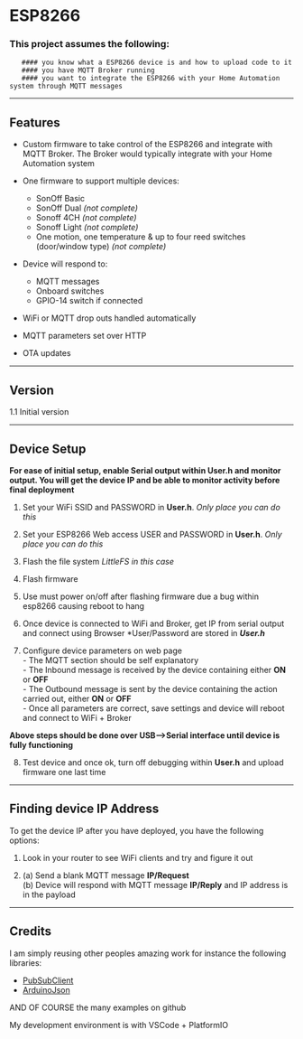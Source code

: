 # ESP8266

### This project assumes the following:
       #### you know what a ESP8266 device is and how to upload code to it
       #### you have MQTT Broker running
       #### you want to integrate the ESP8266 with your Home Automation system through MQTT messages

-------------------------------------------------------------------------------------------------------------
## Features

- Custom firmware to take control of the ESP8266 and integrate with MQTT Broker. The Broker would typically integrate with your Home Automation system 

- One firmware to support multiple devices:
    - SonOff Basic
    - SonOff Dual   *(not complete)*
    - Sonoff 4CH    *(not complete)*
    - Sonoff Light  *(not complete)*
    - One motion, one temperature & up to four reed switches (door/window type)  *(not complete)*

- Device will respond to:
    - MQTT messages
    - Onboard switches
    - GPIO-14 switch if connected  

- WiFi or MQTT drop outs handled automatically

- MQTT parameters set over HTTP

- OTA updates

-------------------------------------------------------------------------------------------------------------
## Version
1.1 Initial version  

-------------------------------------------------------------------------------------------------------------
## Device Setup
**For ease of initial setup, enable Serial output within **User.h** and monitor output. You will get the device IP and be able to monitor activity before final deployment**  

1. Set your WiFi SSID and PASSWORD in **User.h**. *Only place you can do this*

2. Set your ESP8266 Web access USER and PASSWORD in **User.h**. *Only place you can do this*

3. Flash the file system *LittleFS in this case*

4. Flash firmware

5. Use must power on/off after flashing firmware due a bug within esp8266 causing reboot to hang  

6. Once device is connected to WiFi and Broker, get IP from serial output and connect using Browser
       *User/Password are stored in ***User.h***

7. Configure device parameters on web page  
       - The MQTT section should be self explanatory  
       - The Inbound message is received by the device containing either **ON** or **OFF**  
       - The Outbound message is sent by the device containing the action carried out, either **ON** or **OFF**  
       - Once all parameters are correct, save settings and device will reboot and connect to WiFi + Broker  

**Above steps should be done over USB-->Serial interface until device is fully functioning**  

8. Test device and once ok, turn off debugging within **User.h** and upload firmware one last time  


-------------------------------------------------------------------------------------------------------------
## Finding device IP Address
To get the device IP after you have deployed, you have the following options:  

  1. Look in your router to see WiFi clients and try and figure it out
    
  2. (a) Send a blank MQTT message **IP/Request**  
     (b) Device will respond with MQTT message **IP/Reply** and IP address is in the payload  

-------------------------------------------------------------------------------------------------------------
## Credits
I am simply reusing other peoples amazing work for instance the following libraries:  
  - [PubSubClient](https://github.com/knolleary/pubsubclient)  
  - [ArduinoJson](https://github.com/bblanchon/ArduinoJson)  

AND OF COURSE the many examples on github  

My development environment is with VSCode + PlatformIO